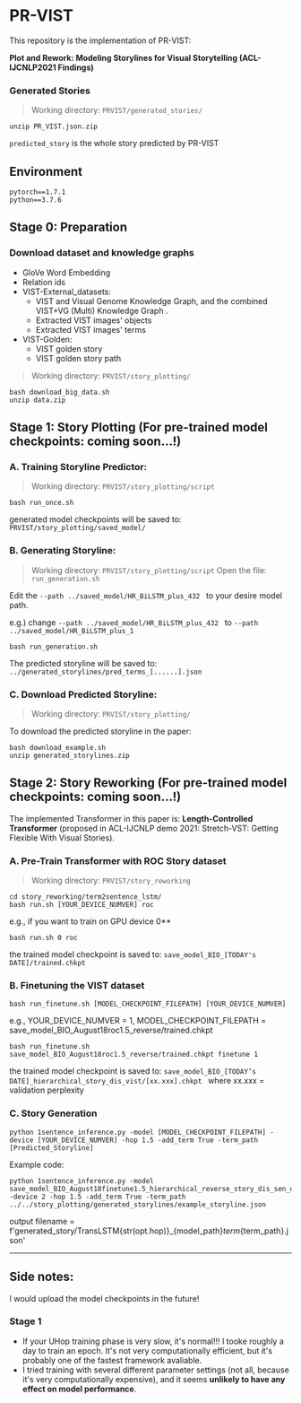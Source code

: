 # PR-VIST
This repository is the implementation of PR-VIST:

**Plot and Rework: Modeling Storylines for Visual Storytelling (ACL-IJCNLP2021 Findings)**

### Generated Stories
> Working directory: `PRVIST/generated_stories/`
```bash=
unzip PR_VIST.json.zip
```
`predicted_story` is the whole story predicted by PR-VIST

## Environment
```
pytorch==1.7.1
python==3.7.6
```

## Stage 0: Preparation
### Download dataset and knowledge graphs
* GloVe Word Embedding
* Relation ids
* VIST-External_datasets: 
  * VIST and Visual Genome Knowledge Graph, and the combined VIST+VG (Multi) Knowledge Graph .
  * Extracted VIST images' objects
  * Extracted VIST images' terms
* VIST-Golden:
  * VIST golden story
  * VIST golden story path

> Working directory: `PRVIST/story_plotting/`
```bash=
bash download_big_data.sh
unzip data.zip
```
## Stage 1: Story Plotting (For pre-trained model checkpoints: coming soon...!)
### A. Training Storyline Predictor: 
> Working directory: `PRVIST/story_plotting/script`
```bash=
bash run_once.sh
```
generated model checkpoints will be saved to: `PRVIST/story_plotting/saved_model/`



### B. Generating Storyline:
> Working directory: `PRVIST/story_plotting/script`
Open the file: `run_generation.sh`

Edit the `--path ../saved_model/HR_BiLSTM_plus_432 ` to your desire model path. 

e.g.) change `--path ../saved_model/HR_BiLSTM_plus_432 ` to `--path  ../saved_model/HR_BiLSTM_plus_1`

```bash=
bash run_generation.sh
```

The predicted storyline will be saved to: `../generated_storylines/pred_terms_[......].json`

### C. Download Predicted Storyline:
> Working directory: `PRVIST/story_plotting/`

To download the predicted storyline in the paper:

```bash=
bash download_example.sh
unzip generated_storylines.zip
```
## Stage 2: Story Reworking (For pre-trained model checkpoints: coming soon...!)
 The implemented Transformer in this paper is: 
 **Length-Controlled Transformer** (proposed in  ACL-IJCNLP demo 2021: Stretch-VST: Getting Flexible With Visual Stories). 
 
 ### A. Pre-Train Transformer with ROC Story dataset
> Working directory: `PRVIST/story_reworking`

```bash=
cd story_reworking/term2sentence_lstm/
bash run.sh [YOUR_DEVICE_NUMVER] roc
```
e.g., 
if you want to train on GPU device 0** 
```bash=
bash run.sh 0 roc
```

the trained model checkpoint is saved to: `save_model_BIO_[TODAY's DATE]/trained.chkpt`

### B. Finetuning the VIST dataset
```bash=
bash run_finetune.sh [MODEL_CHECKPOINT_FILEPATH] [YOUR_DEVICE_NUMVER]
```
e.g., 
YOUR_DEVICE_NUMVER = 1, 
MODEL_CHECKPOINT_FILEPATH = save_model_BIO_August18roc1.5_reverse/trained.chkpt

```bash=
bash run_finetune.sh save_model_BIO_August18roc1.5_reverse/trained.chkpt finetune 1
```

the trained model checkpoint is saved to: `save_model_BIO_[TODAY’s DATE]_hierarchical_story_dis_vist/[xx.xxx].chkpt
`
where xx.xxx = validation perplexity

### C. Story Generation
```bash=
python 1sentence_inference.py -model [MODEL_CHECKPOINT_FILEPATH] -device [YOUR_DEVICE_NUMVER] -hop 1.5 -add_term True -term_path [Predicted_Storyline]
```

Example code:
```bash=
python 1sentence_inference.py -model save_model_BIO_August18finetune1.5_hierarchical_reverse_story_dis_sen_dis_pretrain_vist/trained_ppl_61.621.chkpt -device 2 -hop 1.5 -add_term True -term_path ../../story_plotting/generated_storylines/example_storyline.json
```

output filename = f'generated_story/TransLSTM{str(opt.hop)}_{model_path}_term_{term_path}.json'

---
## Side notes:
I would upload the model checkpoints in the future!

### Stage 1
* If your UHop training phase is very slow, it's normal!!! I tooke roughly a day to train an epoch. It's not very computationally efficient, but it's probably one of the fastest framework avaliable.
* I tried training with several different parameter settings (not all, because it's very computationally expensive), and it seems **unlikely to have any effect on model performance**.

